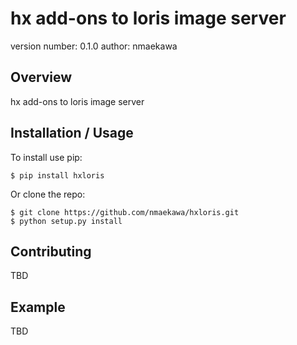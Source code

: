 hx add-ons to loris image server
===============================

version number: 0.1.0
author: nmaekawa

Overview
--------

hx add-ons to loris image server

Installation / Usage
--------------------

To install use pip:

    $ pip install hxloris


Or clone the repo:

    $ git clone https://github.com/nmaekawa/hxloris.git
    $ python setup.py install
    
Contributing
------------

TBD

Example
-------

TBD